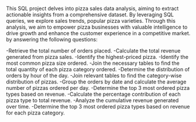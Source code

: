 This SQL project delves into pizza sales data analysis, aiming to extract actionable insights from a comprehensive dataset.
By leveraging SQL queries, we explore sales trends, popular pizza varieties. 
Through this analysis, we aim to empower pizza businesses with valuable intelligence to drive growth and enhance the customer experience in a competitive market.
by answering the following questions:

-Retrieve the total number of orders placed.
-Calculate the total revenue generated from pizza sales.
-Identify the highest-priced pizza.
-Identify the most common pizza size ordered.
-Join the necessary tables to find the total quantity of each pizza category ordered.
-Determine the distribution of orders by hour of the day.
-Join relevant tables to find the category-wise distribution of pizzas.
-Group the orders by date and calculate the average number of pizzas ordered per day.
-Determine the top 3 most ordered pizza types based on revenue.
-Calculate the percentage contribution of each pizza type to total revenue.
-Analyze the cumulative revenue generated over time.
-Determine the top 3 most ordered pizza types based on revenue for each pizza category.
